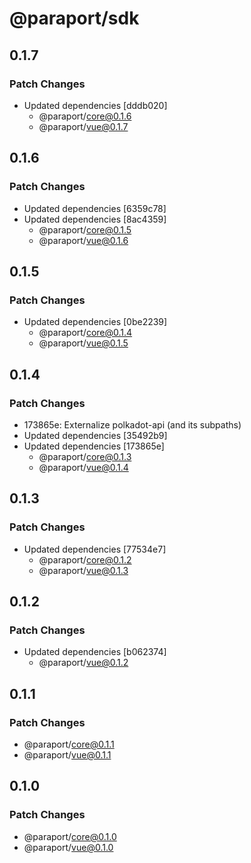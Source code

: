 # @paraport/sdk

## 0.1.7

### Patch Changes

- Updated dependencies [dddb020]
  - @paraport/core@0.1.6
  - @paraport/vue@0.1.7

## 0.1.6

### Patch Changes

- Updated dependencies [6359c78]
- Updated dependencies [8ac4359]
  - @paraport/core@0.1.5
  - @paraport/vue@0.1.6

## 0.1.5

### Patch Changes

- Updated dependencies [0be2239]
  - @paraport/core@0.1.4
  - @paraport/vue@0.1.5

## 0.1.4

### Patch Changes

- 173865e: Externalize polkadot-api (and its subpaths)
- Updated dependencies [35492b9]
- Updated dependencies [173865e]
  - @paraport/core@0.1.3
  - @paraport/vue@0.1.4

## 0.1.3

### Patch Changes

- Updated dependencies [77534e7]
  - @paraport/core@0.1.2
  - @paraport/vue@0.1.3

## 0.1.2

### Patch Changes

- Updated dependencies [b062374]
  - @paraport/vue@0.1.2

## 0.1.1

### Patch Changes

- @paraport/core@0.1.1
- @paraport/vue@0.1.1

## 0.1.0

### Patch Changes

- @paraport/core@0.1.0
- @paraport/vue@0.1.0

